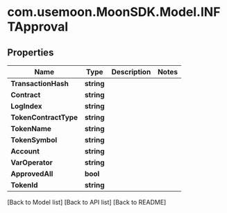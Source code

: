 # com.usemoon.MoonSDK.Model.INFTApproval

## Properties

| Name                  | Type       | Description | Notes |
| --------------------- | ---------- | ----------- | ----- |
| **TransactionHash**   | **string** |             |       |
| **Contract**          | **string** |             |       |
| **LogIndex**          | **string** |             |       |
| **TokenContractType** | **string** |             |       |
| **TokenName**         | **string** |             |       |
| **TokenSymbol**       | **string** |             |       |
| **Account**           | **string** |             |       |
| **VarOperator**       | **string** |             |       |
| **ApprovedAll**       | **bool**   |             |       |
| **TokenId**           | **string** |             |       |

\[Back to Model list] \[Back to API list] \[Back to README]
